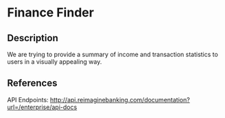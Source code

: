 # Finance Finder

## Description

We are trying to provide a summary of income and transaction statistics to users in a visually appealing way.

## References

API Endpoints: http://api.reimaginebanking.com/documentation?url=/enterprise/api-docs